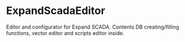 # ExpandScadaEditor
Editor and configurator for Expand SCADA. Contents DB creating/filling functions, vector editor and scripts editor inside.
